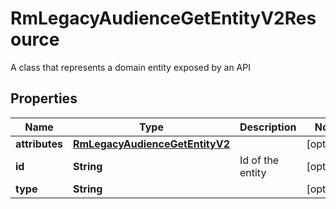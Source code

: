 

# RmLegacyAudienceGetEntityV2Resource

A class that represents a domain entity exposed by an API

## Properties

| Name | Type | Description | Notes |
|------------ | ------------- | ------------- | -------------|
|**attributes** | [**RmLegacyAudienceGetEntityV2**](RmLegacyAudienceGetEntityV2.md) |  |  [optional] |
|**id** | **String** | Id of the entity |  [optional] |
|**type** | **String** |  |  [optional] |



